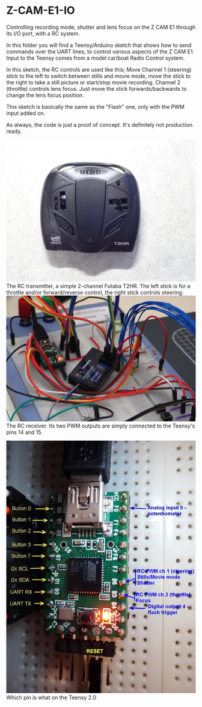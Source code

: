 # Z-CAM-E1-IO
Controlling recording mode, shutter and lens focus on the Z CAM E1 through its I/O port, with a RC system.

In this folder you will find a Teensy/Arduino sketch that shows how to send commands over the UART lines, to control various aspects of the Z CAM E1.
Input to the Teensy comes from a model car/boat Radio Control system.

In this sketch, the RC controls are used like this;
 Move Channel 1 (steering) stick to the left to switch between stills and movie mode, move the stick to the right to take a still picture or start/stop movie recording.
 Channel 2 (throttle) controls lens focus. Just move the stick forwards/backwards to change the lens focus position.

This sketch is basically the same as the "Flash" one, only with the PWM input added on.

As always, the code is just a proof of concept. It's definitely not production ready.

![RC transmitter](RC_transmitter.jpg)
The RC transmitter, a simple 2-channel Futaba T2HR. The left stick is for a throttle and/or forward/reverse control, the right stick controls steering.
![RC receiver](RC_receiver.jpg)
The RC receiver. Its two PWM outputs are simply connected to the Teensy's pins 14 and 15.

![Connections on the Teensy](Connections_Teensy.jpg)
Which pin is what on the Teensy 2.0


